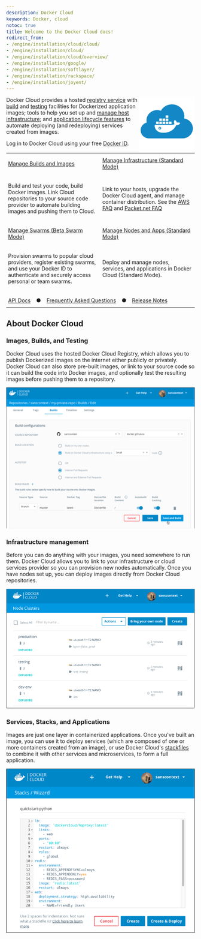 ```yaml
---
description: Docker Cloud
keywords: Docker, cloud
notoc: true
title: Welcome to the Docker Cloud docs!
redirect_from:
- /engine/installation/cloud/cloud/
- /engine/installation/cloud/
- /engine/installation/cloud/overview/
- /engine/installation/google/
- /engine/installation/softlayer/
- /engine/installation/rackspace/
- /engine/installation/joyent/
---
```

<style type="text/css">
.tg td {
  width="50%";padding:10px 5px;border:none;overflow:hidden;word-break:normal; margin-bottom: .5rem;
}
#DocumentationText .bluebar {
  width="50%";font-size:20px;font-weight:bold;background-color:#1488C6;color:#ffffff;text-align:center;vertical-align:top;
}
#DocumentationText .bluebar a{
  color:#ffffff;font-weight:normal;text-decoration: underline;
}
#DocumentationText .plain p{
  font-weight:normal;margin-bottom: 0.5rem
}
.plain p{
  width="50%";vertical-align:top;
}
.whale a img
{
  float:right;
}
</style>

<center>
<div class="whale"><a href="https://cloud.docker.com/" target="_blank" class="_"><img src="images/Docker-Cloud-Blue.svg" height="150" width="150" fill="#1488C6" alt="Docker Cloud logo" title="Let's go! Click to go to Docker Cloud." float="right"></a></div>
</center>

Docker Cloud provides a hosted [registry service](builds/repos.md) with
[build](builds/automated-build.md) and [testing](builds/automated-testing.md)
facilities for Dockerized application images; tools to help you set up and
[manage host infrastructure](infrastructure/); and [application lifecycle features](apps/) to automate deploying (and redeploying) services created from
images.

Log in to Docker Cloud using your free [Docker ID](../docker-id/).

<table class="tg">
  <tr>
    <td class="bluebar" width="50%"><a href="builds/index.md">Manage Builds and Images</a></td>
    <td class="bluebar" width="50%"><a href="infrastructure/index.md">Manage Infrastructure (Standard Mode)</a></td>
  </tr>
  <tr>
    <td class="plain" width="50%"><p>Build and test your code, build Docker images. Link Cloud repositories to your source code provider to automate building images and pushing them to Cloud. </p></td>
    <td class="plain" width="50%"><p>Link to your hosts, upgrade the Docker Cloud agent, and manage container distribution. See the <a href="infrastructure/cloud-on-aws-faq.md">AWS FAQ</a> and <a href="infrastructure/cloud-on-packet.net-faq.md">Packet.net FAQ</a></p></td>
  </tr>
  <tr>
    <td class="bluebar" width="50%"><a href="cloud-swarm/index.md">Manage Swarms (Beta Swarm Mode)</a></td>
    <td class="bluebar" colspan="2"><a href="standard/index.md">Manage Nodes and Apps (Standard Mode)</a></td>
  </tr>
  <tr>
    <td class="plain" width="50%"><p>Provision swarms to popular cloud providers, register existing swarms, and use your Docker ID to authenticate and securely access personal or team swarms.</p></td>
    <td class="plain" width="50%"><p>Deploy and manage nodes, services, and applications in Docker Cloud (Standard Mode).</p></td>
  </tr>
  <tr>
    <td class="bluebar" colspan="2"> <a href="/apidocs/docker-cloud/">API Docs</a> &nbsp;&nbsp; ● &nbsp;&nbsp; <a href="docker-errors-faq.md">Frequently Asked Questions</a> &nbsp;&nbsp; ● &nbsp;&nbsp; <a href="https://forums.docker.com/c/docker-cloud/release-notes">Release Notes</a></td>
  </tr>
</table>

## About Docker Cloud

### Images, Builds, and Testing

Docker Cloud uses the hosted Docker Cloud Registry, which allows you to publish
Dockerized images on the internet either publicly or privately. Docker Cloud can
also store pre-built images, or link to your source code so it can build the
code into Docker images, and optionally test the resulting images before pushing
them to a repository.

![](images/cloud-build.png)

### Infrastructure management

Before you can do anything with your images, you need somewhere to run them.
Docker Cloud allows you to link to your infrastructure or cloud services
provider so you can provision new nodes automatically. Once you have nodes set
up, you can deploy images directly from Docker Cloud repositories.

![](images/cloud-clusters.png)

### Services, Stacks, and Applications

Images are just one layer in containerized applications. Once you've built an
image, you can use it to deploy services (which are composed of one or more
containers created from an image), or use Docker Cloud's
[stackfiles](apps/stacks.md) to combine it with other services and
microservices, to form a full application.

![](images/cloud-stack.png)
